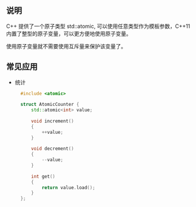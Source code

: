 
## 说明

C++ 提供了一个原子类型 std::atomic<T>, 可以使用任意类型作为模板参数，C++11 内置了整型的原子变量，可以更方便地使用原子变量。

使用原子变量就不需要使用互斥量来保护该变量了。


## 常见应用

- 统计
  ```c++
    #include <atomic>
    
    struct AtomicCounter {
        std::atomic<int> value;
        
        void increment()
        {
            ++value;
        }
        
        void decrement()
        {
            --value;
        }
        
        int get()
        {
            return value.load();
        }
    };
  ```
